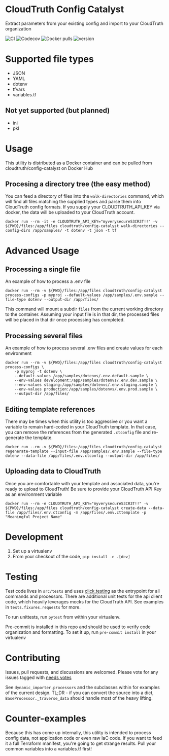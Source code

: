 # CloudTruth Config Catalyst
Extract parameters from your existing config and import to your CloudTruth organization

![CI](https://github.com/cloudtruth/config-catalyst/actions/workflows/ci.yaml/badge.svg)
![Codecov](https://img.shields.io/codecov/c/github/cloudtruth/config-catalyst)
![Docker pulls](https://img.shields.io/docker/pulls/cloudtruth/config-catalyst)
![version](https://img.shields.io/docker/v/cloudtruth/config-catalyst)


# Supported file types
* JSON
* YAML
* dotenv
* tfvars
* variables.tf

## Not yet supported (but planned)
* ini
* pkl

# Usage
This utility is distributed as a Docker container and can be pulled from cloudtruth/config-catalyst on Docker Hub

## Procesing a directory tree (the easy method)
You can feed a directory of files into the `walk-directories` command, which will find all files matching the supplied types and parse them into CloudTruth config formats. If you supply your CLOUDTRUTH_API_KEY via docker, the data will be uploaded to your CloudTruth account.

```
docker run --rm -it -e CLOUDTRUTH_API_KEY="myverysecureS3CR3T!!" -v ${PWD}/files:/app/files cloudtruth/config-catalyst walk-directories --config-dirs /app/samples/ -t dotenv -t json -t tf
```

# Advanced Usage
## Processing a single file
An example of how to process a .env file
```
docker run --rm -v ${PWD}/files:/app/files cloudtruth/config-catalyst process-configs -p myproj --default-values /app/samples/.env.sample --file-type dotenv --output-dir /app/files/
```

This command will mount a subdir `files` from the current working directory to the container. Assuming your input file is in that dir, the processed files will be placed in that dir once processing has completed.

## Processing several files
An example of how to process several .env files and create values for each environment
```
docker run --rm -v ${PWD}/files:/app/files cloudtruth/config-catalyst process-configs \
    -p myproj -t dotenv \
    --default-values /app/samples/dotenvs/.env.default.sample \
    --env-values development:/app/samples/dotenvs/.env.dev.sample \
    --env-values staging:/app/samples/dotenvs/.env.staging.sample \
    --env-values production:/app/samples/dotenvs/.env.prod.sample \
    --output-dir /app/files/
```

## Editing template references
There may be times when this utility is too aggressive or you want a variable to remain hard-coded in your CloudTruth template. In that case, you can remove the references from the generated `.ctconfig` file and re-generate the template.

```
docker run --rm -v ${PWD}/files:/app/files cloudtruth/config-catalyst regenerate-template --input-file /app/samples/.env.sample --file-type dotenv --data-file /app/files/.env.ctconfig --output-dir /app/files/
```

## Uploading data to CloudTruth
Once you are comfortable with your template and associated data, you're ready to upload to CloudTruth! Be sure to provide your CloudTruth API Key as an environment variable

```
docker run --rm -e CLOUDTRUTH_API_KEY="myverysecureS3CR3T!!" -v ${PWD}/files:/app/files cloudtruth/config-catalyst create-data --data-file /app/files/.env.ctconfig -m /app/files/.env.cttemplate -p "Meaningful Project Name"
```

# Development
1. Set up a virtualenv
1. From your checkout of the code, `pip install -e .[dev]`

# Testing
Test code lives in `src/tests` and uses [click.testing](https://click.palletsprojects.com/en/8.1.x/testing/) as the entrypoint for all commands and processors. There are additional unit tests for the api client code, which heavily leverages mocks for the CloudTruth API. See examples in `tests.fixures.requests` for more.

To run unittests, run `pytest` from within your virtualenv.

Pre-commit is installed in this repo and should be used to verify code organization and formatting. To set it up, run `pre-commit install` in your virtualenv

# Contributing
Issues, pull requests, and discussions are welcomed. Please vote for any issues tagged with [needs votes](https://github.com/cloudtruth/config-catalyst/issues?q=is%3Aissue+is%3Aopen+label%3A%22needs+votes%22)

See `dynamic_importer.processors` and the subclasses within for examples of the current design. TL;DR - if you can convert the source into a dict, `BaseProcessor._traverse_data` should handle most of the heavy lifting.

# Counter-examples
Because this has come up internally, this utility is intended to process config data, not application code or even raw IaC code. If you want to feed it a full Terraform manifest, you're going to get strange results. Pull your common variables into a variables.tf first!
